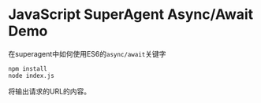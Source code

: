 JavaScript SuperAgent Async/Await Demo
======================================

在superagent中如何使用ES6的`async/await`关键字

```
npm install
node index.js
```

将输出请求的URL的内容。